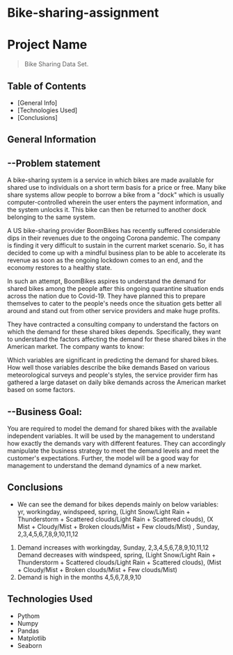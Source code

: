# Bike-sharing-assignment

# Project Name
> Bike Sharing Data Set.


## Table of Contents
* [General Info]
* [Technologies Used]
* [Conclusions]


## General Information
## --Problem statement
A bike-sharing system is a service in which bikes are made available for shared use to individuals on a short term basis for a price or free. Many bike share systems allow people to borrow a bike from a "dock" which is usually computer-controlled wherein the user enters the payment information, and the system unlocks it. This bike can then be returned to another dock belonging to the same system.


A US bike-sharing provider BoomBikes has recently suffered considerable dips in their revenues due to the ongoing Corona pandemic. The company is finding it very difficult to sustain in the current market scenario. So, it has decided to come up with a mindful business plan to be able to accelerate its revenue as soon as the ongoing lockdown comes to an end, and the economy restores to a healthy state. 


In such an attempt, BoomBikes aspires to understand the demand for shared bikes among the people after this ongoing quarantine situation ends across the nation due to Covid-19. They have planned this to prepare themselves to cater to the people's needs once the situation gets better all around and stand out from other service providers and make huge profits.


They have contracted a consulting company to understand the factors on which the demand for these shared bikes depends. Specifically, they want to understand the factors affecting the demand for these shared bikes in the American market. The company wants to know:

Which variables are significant in predicting the demand for shared bikes.
How well those variables describe the bike demands
Based on various meteorological surveys and people's styles, the service provider firm has gathered a large dataset on daily bike demands across the American market based on some factors. 

## --Business Goal:
You are required to model the demand for shared bikes with the available independent variables. It will be used by the management to understand how exactly the demands vary with different features. They can accordingly manipulate the business strategy to meet the demand levels and meet the customer's expectations. Further, the model will be a good way for management to understand the demand dynamics of a new market. 


## Conclusions
- We can see the demand for bikes depends mainly on below variables:
yr, workingday, windspeed, spring, (Light Snow/Light Rain + Thunderstorm + Scattered clouds/Light Rain + Scattered clouds), (X Mist + Cloudy/Mist + Broken clouds/Mist + Few clouds/Mist) ,
Sunday, 2,3,4,5,6,7,8,9,10,11,12
1. Demand increases with workingday, Sunday, 2,3,4,5,6,7,8,9,10,11,12
Demand decreases with windspeed, spring, (Light Snow/Light Rain + Thunderstorm + Scattered clouds/Light Rain + Scattered clouds), (Mist + Cloudy/Mist + Broken clouds/Mist + Few clouds/Mist) 
2. Demand is high in the months 4,5,6,7,8,9,10


## Technologies Used
- Pythom
- Numpy
- Pandas
- Matplotlib
- Seaborn


